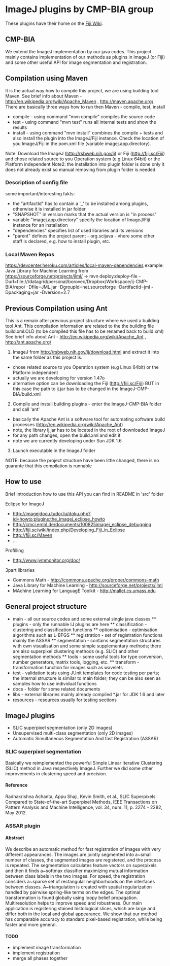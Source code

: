 # ImageJ plugins by CMP-BIA group #

These plugins have their home on the [Fiji Wiki](http://fiji.sc/CMP-BIA_tools).

## CMP-BIA ##

We extend the ImageJ implementation by our java codes. This project mainly 
contains implementation of our methods as  plugins in ImageJ (or Fiji) 
and some other useful API for image segmentation and registration.


## Compilation using Maven ##

It is the actual way how to compile this project, we are using building tool Maven.
See brief info about Maven - http://en.wikipedia.org/wiki/Apache_Maven , http://maven.apache.org/
There are basically three ways how to run then Maven - compile, test, install

* compile - using command "mvn compile" compiles the source code
* test - using command "mvn test" runs all internal tests and show the results
* install - using command "mvn install" combines the compile + tests and also install the plugin into the ImageJ/Fiji instance. Check the location of you ImageJ/Fiji in the pom.xml file (variable imagej.app.directory).

Note: Download the ImageJ (http://rsbweb.nih.gov/ij) or Fiji (http://fiji.sc/Fiji) and chose related source to you Operation system (e.g Linux 64bit) or the Platform  independent
Note2: the installation into plugin folder is done only it does not already exist so manual removing from plugin folder is needed

### Description of config file ###
some important/interesting fakts:
* the "artifactId" has to contain a '_' to be installed among plugins, otherwise it is installed in jar folder
* "SNAPSHOT" in version marks that the actual version is "in process"
* variable "imagej.app.directory" specify the location of ImageJ/Fiji instance for an installation
* "dependencies" specifies list of used libraries and its versions
* "parent" defines the project parent - org.scijava - vhere some other staff is declared, e.g. how to install plugin, etc.

### Local Maven Repos ###
https://devcenter.heroku.com/articles/local-maven-dependencies
example: 
Java Library for Machine Learning from https://sourceforge.net/projects/jlml/
-> mvn deploy:deploy-file -Durl=file:///datagrid/personal/borovec/Dropbox/Workspace/ij-CMP-BIA/repo/ -Dfile=JML.jar -DgroupId=net.sourceforge -DartifactId=jml -Dpackaging=jar -Dversion=2.7

## Previous Compilation using Ant ##

This is a remain after previous project structure where we used a building tool Ant. 
This compilation information are related to the the building file build.xml.OLD (to be compiled this file has to be renamed back to build.xml)
See brief info about Ant - http://en.wikipedia.org/wiki/Apache_Ant ,  http://ant.apache.org/

1) ImageJ from http://rsbweb.nih.gov/ij/download.html and extract it into the same folder as this project is.
* chose related source to you Operation system (e.g Linux 64bit) or the Platform  independent
* actually we are developing for version 1.47o
* alternative option can be downloading the Fiji (http://fiji.sc/Fiji) BUT in this case the path to ij.jar bas to be changed in the ImageJ-CMP-BIA/build.xml
2) Compile and install building plugins - enter the ImageJ-CMP-BIA folder and call 'ant'
* basically the Apache Ant is a software tool for automating software build processes (http://en.wikipedia.org/wiki/Apache_Ant)
* note, the library ij.jar has to be located in the root of downloaded ImageJ
* for any path changes, open the build.xml and edit it
* note we are currently developing under Sun JDK 1.6
3) Launch executable in the ImageJ folder

NOTE: because the project structure have been little changed, there is no guarante that this compilation is runnable 



## How to use ##

Brief introduction how to use this API you can find in README in 'src' folder 

Eclipse for ImageJ
* http://imagejdocu.tudor.lu/doku.php?id=howto:plugins:the_imagej_eclipse_howto
* http://cmci.embl.de/documents/100825imagej_eclipse_debugging
* http://fiji.sc/wiki/index.php/Developing_Fiji_in_Eclipse
* http://fiji.sc/Maven
* ...

Profilling
* http://www.jvmmonitor.org/doc/

3part libraries
* Commons Math - http://commons.apache.org/proper/commons-math
* Java Library for Machine Learning - http://sourceforge.net/projects/jlml
* MAchine Learning for LanguagE Toolkit - http://mallet.cs.umass.edu

## General project structure ##
* main - all our source codes and some external single java classes
** plugins - only the runnable IJ plugins are here
** classification - clustering and classification functions
** optiomisation - optimisation algorithms such as L-BFGS
** registration - set of registration functions mainly the ASSAR
** segmentation - contains segmentation structures with own visualisation and some simple supplementary methods; there are also superpixel clustering methods (e.g. SLIC) and other segmentation methods
** tools - some useful tools for type conversion, number generators, matrix tools, logging, etc.
** transform - transformation function for images such as wavelets
* test - validation tests using JUnit templates for code testing per parts; the internal structure is similar to main folder; they can be also seen as samples how to use individual functions
* docs - folder for some related documents
* libs - external libraries mainly already compiled *.jar for JDK 1.6 and later
* resources - resources usually for testing sections 

## ImageJ plugins ##

* SLIC superpixel segmentation (only 2D images)
* Unsupervised multi-class segmentation (only 2D images)
* Automatic Simultaneous Segmentation And fast Registration (ASSAR)

### SLIC superpixel segmentation ###

Basically we reimplemented the powerful Simple Linear Iterative Clustering (SLIC) method in Java respectively ImageJ.
Further we did some other improvements in clustering speed and precision.

#### Reference ####
Radhakrishna Achanta, Appu Shaji, Kevin Smith, et al., 
SLIC Superpixels Compared to State-of-the-art Superpixel Methods, 
IEEE Transactions on Pattern Analysis and Machine Intelligence, 
vol. 34, num. 11, p. 2274 - 2282, May 2012.


### ASSAR plugin ###

#### Abstract ####
We describe an automatic method for fast registration of images with
very different appearances. The images are jointly segmented into
a~small number of classes, the segmented images are registered, and
the process is repeated.
The segmentation calculates feature vectors on superpixels and 
then it finds a~softmax classifier maximizing mutual information between class
labels in the two images. For speed, the registration considers a~sparse set
of rectangular neighborhoods on the interfaces between
classes. A~triangulation is created with spatial regularization handled
by pairwise spring-like terms on the edges. The optimal transformation
is found globally using loopy belief propagation. Multiresolution
helps to improve speed and robustness. 
Our main application is registering stained histological slices, which
are large and differ both in the local and global appearance. We show
that our method has comparable accuracy to standard pixel-based
registration, while being faster and more general.

#### TODO ####

* implement image transformation
* implement registration
* merge all phases together
